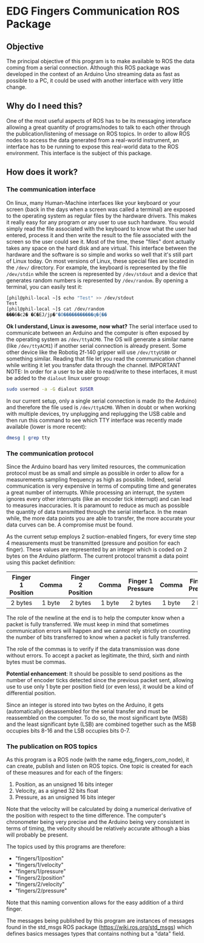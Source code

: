 # EDG Fingers Communication ROS Package

## Objective
The principal objective of this program is to make available to ROS the data coming from a serial connection. Although this ROS package was developed in the context of an Arduino Uno streaming data as fast as possible to a PC, it could be used with another interface with very little change.

## Why do I need this?
One of the most useful aspects of ROS has to be its messaging interaface allowing a great quantity of programs/nodes to talk to each other through the publication/listening of message on ROS topics. In order to allow ROS nodes to access the data generated from a real-world instrument, an interface has to be running to expose this real-world data to the ROS environment. This interface is the subject of this package.

## How does it work?
### The communication interface
On linux, many Human-Machine interfaces like your keyboard or your screen (back in the days when a screen was called a terminal) are exposed to the operating system as regular files by the hardware drivers. This makes it really easy for any program or any user to use such hardware. You would simply read the file associated with the keyboard to know what the user had entered, process it and then write the result to the file associated with the screen so the user could see it. Most of the time, these "files" dont actually takes any space on the hard disk and are virtual. This interface between the hardware and the software is so simple and works so well that it's still part of Linux today. On most versions of Linux, these special files are located in the `/dev/` directory. For example, the keyboard is represented by the file `/dev/stdin` while the screen is represented by `/dev/stdout` and a device that generates random numbers is represented by `/dev/random`. By opening a terminal, you can easily test it:
```bash
[phil@phil-local ~]$ echo "Test" >> /dev/stdout
Test
[phil@phil-local ~]$ cat /dev/random
���6�c2� �C�EJ/jp�"�O�����������q�{��
```
**Ok I understand, Linux is awesome, now what?**
The serial interface used to communicate between an Arduino and the computer is often exposed by the operating system as `/dev/ttyACM0`. The OS will generate a similar name (like `/dev/ttyACM1`) if another serial connection is already present. Some other device like the Robotiq 2f-140 gripper will use `/dev/ttyUSB0` or something similar. Reading that file let you read the communication channel while writing it let you transfer data through the channel. IMPORTANT NOTE: In order for a user to be able to read/write to these interfaces, it must be added to the `dialout` linux user group:
```bash
sudo usermod -a -G dialout $USER
```
In our current setup, only a single serial connection is made (to the Arduino) and therefore the file used is `/dev/ttyACM0`. When in doubt or when working with multiple devices, try unplugging and replugging the USB cable and then run this command to see which TTY interface was recently made available (lower is more recent):
```bash
dmesg | grep tty
```

### The communication protocol
Since the Arduino board has very limited resources, the communication protocol must be as small and simple as possible in order to allow for a measurements sampling frequency as high as possible. Indeed, serial communication is very expensive in terms of computing time and generates a great number of interrupts. While processing an interrupt, the system ignores every other interrupts (like an encoder tick interrupt) and can lead to measures inaccuracies. It is paramount to reduce as much as possible the quantity of data transmitted through the serial interface. In the mean while, the more data points you are able to transfer, the more accurate your data curves can be. A compromise must be found.

As the current setup employs 2 suction-enabled fingers, for every time step 4 measurements must be transmitted (pressure and position for each finger). These values are represented by an integer which is coded on 2 bytes on the Arduino platform. The current protocol transmit a data point using this packet definition:

| Finger 1 Position | Comma | Finger 2 Position | Comma |  Finger 1 Pressure | Comma |  Finger 2 Pressure | Newline |
|:-----------------:|:-----:|:-----------------:|:-----:|:------------------:|:-----:|:------------------:|:--------|
|2 bytes            |1 byte |2 bytes            |1 byte |2 bytes             |1 byte |2 bytes             |1 byte   | 

The role of the newline at the end is to help the computer know when a packet is fully transferred. We must keep in mind that sometimes communication errors will happen and we cannot rely strictly on counting the number of bits transferred to know when a packet is fully transferred.  

The role of the commas is to verify if the data transmission was done without errors. To accept a packet as legitimate, the third, sixth and ninth bytes must be commas.

**Potential enhancement**: It should be possible to send positions as the number of encoder ticks detected since the previous packet sent, allowing use to use only 1 byte per position field (or even less), it would be a kind of differential position.

Since an integer is stored into two bytes on the Arduino, it gets (automatically) desassembled for the serial transfer and must be reassembled on the computer. To do so, the most significant byte (MSB) and the least significant byte (LSB) are combined together such as the MSB occupies bits 8-16 and the LSB occupies bits 0-7.

### The publication on ROS topics
As this program is a ROS node (with the name edg_fingers_com_node), it can create, publish and listen on ROS topics. One topic is created for each of these measures and for each of the fingers:
1) Position, as an unsigned 16 bits integer 
2) Velocity, as a signed 32 bits float
3) Pressure, as an unsigned 16 bits integer

Note that the velocity will be calculated by doing a numerical derivative of the position with respect to the time difference. The computer's chronometer being very precise and the Arduino being very consistent in terms of timing, the velocity should be relatively accurate although a bias will probably be present.

The topics used by this programs are therefore:
* "fingers/1/position"
* "fingers/1/velocity"
* "fingers/1/pressure"
* "fingers/2/position"
* "fingers/2/velocity"
* "fingers/2/pressure"

Note that this naming convention allows for the easy addition of a third finger.

The messages being published by this program are instances of messages found in the std_msgs ROS package (https://wiki.ros.org/std_msgs) which defines basics messages types that contains nothing but a "data" field.
